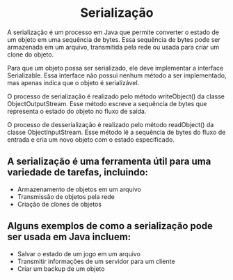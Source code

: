 <h1 align="center"> Serialização </h1>

A serialização é um processo em Java que permite converter o estado de um objeto em uma sequência de bytes. Essa sequência de bytes pode ser armazenada em um arquivo, transmitida pela rede ou usada para criar um clone do objeto.

Para que um objeto possa ser serializado, ele deve implementar a interface Serializable. Essa interface não possui nenhum método a ser implementado, mas apenas indica que o objeto é serializável.

O processo de serialização é realizado pelo método writeObject() da classe ObjectOutputStream. Esse método escreve a sequência de bytes que representa o estado do objeto no fluxo de saída.

O processo de desserialização é realizado pelo método readObject() da classe ObjectInputStream. Esse método lê a sequência de bytes do fluxo de entrada e cria um novo objeto com o estado especificado.

## A serialização é uma ferramenta útil para uma variedade de tarefas, incluindo:

- Armazenamento de objetos em um arquivo
- Transmissão de objetos pela rede
- Criação de clones de objetos

## Alguns exemplos de como a serialização pode ser usada em Java incluem:

- Salvar o estado de um jogo em um arquivo
- Transmitir informações de um servidor para um cliente
- Criar um backup de um objeto
